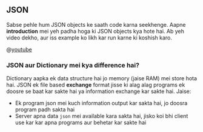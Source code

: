 ## JSON

Sabse pehle hum JSON objects ke saath code karna seekhenge. Aapne **introduction** mei yeh padha hoga ki JSON objects kya hote hai. Ab yeh video dekho, aur iss example ko likh kar run karne ki koshish karo.

@[youtube](Kf0q4Tf5M3c)

### JSON aur Dictionary mei kya difference hai?
Dictionary aapka ek data structure hai jo memory (jaise RAM) mei store hota hai.
JSON ek file based **exchange** format jisse ki alag alag programs ek doosre se baat kar sakte hai ya information exchange kar sakte hai. Jaise:
- Ek program json mei kuch information output kar sakta hai, jo doosra program padh sakta hai
- Server apna data `json` mei available kara sakta hai, jisko koi bhi client use kar kar apna programs aur behetar kar sakte hai

